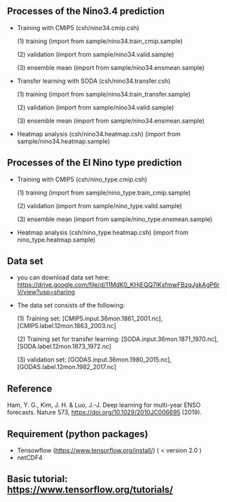 
## Processes of the Nino3.4 prediction

   - Training with CMIP5 (csh/nino34.cmip.csh)
   
       (1) training (import from sample/nino34.train_cmip.sample)
       
       (2) validation (import from sample/nino34.valid.sample)
      
       (3) ensemble mean (import from sample/nino34.ensmean.sample)

   - Transfer learning with SODA (csh/nino34.transfer.csh)
   
       (1) training (import from sample/nino34.train_transfer.sample)
       
       (2) validation (import from sample/nino34.valid.sample)
       
       (3) ensemble mean (import from sample/nino34.ensmean.sample)

   - Heatmap analysis (csh/nino34.heatmap.csh)
          (import from sample/nino34.heatmap.sample)



## Processes of the El Nino type prediction

   - Training with CMIP5 (csh/nino_type.cmip.csh)
   
       (1) training (import from sample/nino_type.train_cmip.sample)
       
       (2) validation (import from sample/nino_type.valid.sample)
       
       (3) ensemble mean (import from sample/nino_type.ensmean.sample)

   - Heatmap analysis (csh/nino_type.heatmap.csh)
          (import from nino_type.heatmap.sample)


## Data set

   -  you can download data set here: https://drive.google.com/file/d/11MdK0_KHjEQQ7IKsfmwFBzgJgkAgP6rV/view?usp=sharing
   
   -  The data set consists of the following:
   
       (1) Training set: [CMIP5.input.36mon.1861_2001.nc], [CMIP5.label.12mon.1863_2003.nc]
       
       (2) Training set for transfer learning: [SODA.input.36mon.1871_1970.nc], [SODA.label.12mon.1873_1972.nc]
       
       (3) validation set: [GODAS.input.36mon.1980_2015.nc], [GODAS.label.12mon.1982_2017.nc]

## Reference
Ham, Y. G., Kim, J. H. & Luo, J.-J. Deep learning for multi-year ENSO forecasts. Nature 573, https://doi.org/10.1029/2010JC006695 (2019).

## Requirement (python packages)

   -  Tensowflow (https://www.tensorflow.org/install/) 
      ( < version 2.0 )
   -  netCDF4
   
## Basic tutorial: https://www.tensorflow.org/tutorials/
